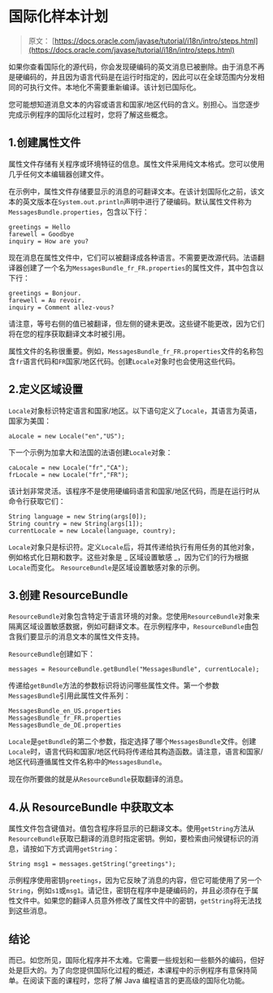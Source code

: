 # 国际化样本计划

> 原文： [https://docs.oracle.com/javase/tutorial/i18n/intro/steps.html](https://docs.oracle.com/javase/tutorial/i18n/intro/steps.html)

如果你查看国际化的源代码，你会发现硬编码的英文消息已被删除。由于消息不再是硬编码的，并且因为语言代码是在运行时指定的，因此可以在全球范围内分发相同的可执行文件。本地化不需要重新编译。该计划已国际化。

您可能想知道消息文本的内容或语言和国家/地区代码的含义。别担心。当您逐步完成示例程序的国际化过程时，您将了解这些概念。

## 1.创建属性文件

属性文件存储有关程序或环境特征的信息。属性文件采用纯文本格式。您可以使用几乎任何文本编辑器创建文件。

在示例中，属性文件存储要显示的消息的可翻译文本。在该计划国际化之前，该文本的英文版本在`System.out.println`声明中进行了硬编码。默认属性文件称为`MessagesBundle.properties`，包含以下行：

```
greetings = Hello
farewell = Goodbye
inquiry = How are you?

```

现在消息在属性文件中，它们可以被翻译成各种语言。不需要更改源代码。法语翻译器创建了一个名为`MessagesBundle_fr_FR.properties`的属性文件，其中包含以下行：

```
greetings = Bonjour.
farewell = Au revoir.
inquiry = Comment allez-vous?

```

请注意，等号右侧的值已被翻译，但左侧的键未更改。这些键不能更改，因为它们将在您的程序获取翻译文本时被引用。

属性文件的名称很重要。例如，`MessagesBundle_fr_FR.properties`文件的名称包含`fr`语言代码和`FR`国家/地区代码。创建`Locale`对象时也会使用这些代码。

## 2.定义区域设置

`Locale`对象标识特定语言和国家/地区。以下语句定义了`Locale`，其语言为英语，国家为美国：

```
aLocale = new Locale("en","US");

```

下一个示例为加拿大和法国的法语创建`Locale`对象：

```
caLocale = new Locale("fr","CA");
frLocale = new Locale("fr","FR");

```

该计划非常灵活。该程序不是使用硬编码语言和国家/地区代码，而是在运行时从命令行获取它们：

```
String language = new String(args[0]);
String country = new String(args[1]);
currentLocale = new Locale(language, country);

```

`Locale`对象只是标识符。定义`Locale`后，将其传递给执行有用任务的其他对象，例如格式化日期和数字。这些对象是 _ 区域设置敏感 _，因为它们的行为根据`Locale`而变化。 `ResourceBundle`是区域设置敏感对象的示例。

## 3.创建 ResourceBundle

`ResourceBundle`对象包含特定于语言环境的对象。您使用`ResourceBundle`对象来隔离区域设置敏感数据，例如可翻译文本。在示例程序中，`ResourceBundle`由包含我们要显示的消息文本的属性文件支持。

`ResourceBundle`创建如下：

```
messages = ResourceBundle.getBundle("MessagesBundle", currentLocale);

```

传递给`getBundle`方法的参数标识将访问哪些属性文件。第一个参数`MessagesBundle`引用此属性文件系列：

```
MessagesBundle_en_US.properties
MessagesBundle_fr_FR.properties
MessagesBundle_de_DE.properties

```

`Locale`是`getBundle`的第二个参数，指定选择了哪个`MessagesBundle`文件。创建`Locale`时，语言代码和国家/地区代码将传递给其构造函数。请注意，语言和国家/地区代码遵循属性文件名称中的`MessagesBundle`。

现在你所要做的就是从`ResourceBundle`获取翻译的消息。

## 4.从 ResourceBundle 中获取文本

属性文件包含键值对。值包含程序将显示的已翻译文本。使用`getString`方法从`ResourceBundle`获取已翻译的消息时指定密钥。例如，要检索由问候键标识的消息，请按如下方式调用`getString`：

```
String msg1 = messages.getString("greetings");

```

示例程序使用密钥`greetings`，因为它反映了消息的内容，但它可能使用了另一个`String`，例如`s1`或`msg1`。请记住，密钥在程序中是硬编码的，并且必须存在于属性文件中。如果您的翻译人员意外修改了属性文件中的密钥，`getString`将无法找到这些消息。

## 结论

而已。如您所见，国际化程序并不太难。它需要一些规划和一些额外的编码，但好处是巨大的。为了向您提供国际化过程的概述，本课程中的示例程序有意保持简单。在阅读下面的课程时，您将了解 Java 编程语言的更高级的国际化功能。